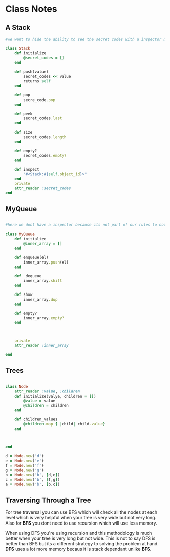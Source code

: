 # Class Notes

## A Stack

``` Ruby
#we want to hide the ability to see the secret codes with a inspector method

class Stack
    def initialize
        @secret_codes = []
    end

    def push(value)
        secret_codes << value
        returns self
    end

    def pop
        secre_code.pop
    end

    def peek
        secret_codes.last
    end

    def size
        secret_codes.length
    end

    def empty?
        secret_codes.empty?
    end

    def inspect
        "#<Stack:#{self.object_id}>"
    end
    private
    attr_reader :secret_codes
end

```

## MyQueue

```Ruby

#here we dont have a inspector because its not part of our rules to not let us see the the queue i.e we dont care if they see it.

class MyQueue
    def initialize
        @inner_array = []
    end

    def enqueue(el)
        inner_array.push(el)
    end

    def  dequeue
        inner_array.shift
    end

    def show
        inner_array.dup
    end

    def empty?
        inner_array.empty?
    end



    private
    attr_reader :inner_array

end
```

## Trees

```Ruby

class Node
    attr_reader :value, :children
    def initialize(valye, children = [])
        @value = value
        @children = children
    end

    def children_values
        @children.map { |child| child.value}
    end



end

d = Node.new('d')
e = Node.new('e')
f = Node.new('f')
g = Node.new('g')
b = Node.new('b', [d,e])
c = Node.new('b', [f,g])
a = Node.new('b', [b,c])

```

## Traversing Through a Tree

For tree traversal you can use BFS which will check all the nodes at each level which is very helpful when your tree is very wide but not very long.
Also for **BFS** you dont need to use recursion which will use less memory.

When using DFS you're using recursion and this methodology is much better when your tree is very long but not wide. This is not to say DFS is better than BFS but its a different strategy to solving the problem at hand. **DFS** uses a lot more memory becaus it is stack dependant unlike **BFS**.
